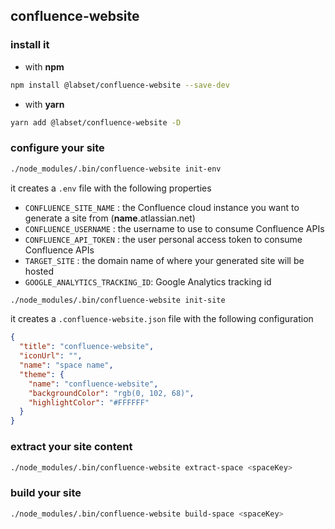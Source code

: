 ## confluence-website

### install it

- with **npm**

```bash
npm install @labset/confluence-website --save-dev
```

- with **yarn**

```bash
yarn add @labset/confluence-website -D
```

### configure your site


```bash
./node_modules/.bin/confluence-website init-env
```

it creates a `.env` file with the following properties

- `CONFLUENCE_SITE_NAME` : the Confluence cloud instance you want to generate a site from (**name**.atlassian.net)
- `CONFLUENCE_USERNAME` : the username to use to consume Confluence APIs
- `CONFLUENCE_API_TOKEN` : the user personal access token to consume Confluence APIs
- `TARGET_SITE` : the domain name of where your generated site will be hosted
- `GOOGLE_ANALYTICS_TRACKING_ID`: Google Analytics tracking id

```bash
./node_modules/.bin/confluence-website init-site
```

it creates a `.confluence-website.json` file with the following configuration

```json
{
  "title": "confluence-website",
  "iconUrl": "",
  "name": "space name",
  "theme": {
    "name": "confluence-website",
    "backgroundColor": "rgb(0, 102, 68)",
    "highlightColor": "#FFFFFF"
  }
}
```

### extract your site content

```bash
./node_modules/.bin/confluence-website extract-space <spaceKey>
```

### build your site

```bash
./node_modules/.bin/confluence-website build-space <spaceKey>
```

